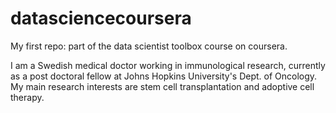 # datasciencecoursera
My first repo: part of the data scientist toolbox course on coursera.

I am a Swedish medical doctor working in immunological research, currently as a post doctoral fellow at Johns Hopkins University's Dept. of Oncology. My main research interests are stem cell transplantation and adoptive cell therapy.
